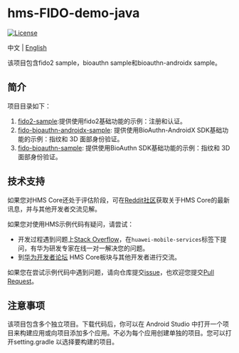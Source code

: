 # hms-FIDO-demo-java
[![License](https://img.shields.io/badge/Docs-hmsguides-brightgreen)](https://developer.huawei.com/consumer/cn/doc/development/HMS-Guides/FIDO2_Overview)

中文 | [English](README.md)

该项目包含fido2 sample，bioauthn sample和bioauthn-androidx sample。

## 简介
项目目录如下：
1. [fido2-sample](fido2-sample):提供使用fido2基础功能的示例：注册和认证。
2. [fido-bioauthn-androidx-sample](fido-bioauthn-androidx-sample): 提供使用BioAuthn-AndroidX SDK基础功能的示例：指纹和 3D 面部身份验证。
3. [fido-bioauthn-sample](fido-bioauthn-sample): 提供使用BioAuthn SDK基础功能的示例：指纹和 3D 面部身份验证。

## 技术支持
如果您对HMS Core还处于评估阶段，可在[Reddit社区](https://www.reddit.com/r/HuaweiDevelopers/)获取关于HMS Core的最新讯息，并与其他开发者交流见解。

如果您对使用HMS示例代码有疑问，请尝试：
- 开发过程遇到问题上[Stack Overflow](https://stackoverflow.com/questions/tagged/huawei-mobile-services)，在`huawei-mobile-services`标签下提问，有华为研发专家在线一对一解决您的问题。
- 到[华为开发者论坛](https://developer.huawei.com/consumer/cn/forum/blockdisplay?fid=18) HMS Core板块与其他开发者进行交流。

如果您在尝试示例代码中遇到问题，请向仓库提交[issue](../../../issues)，也欢迎您提交[Pull Request](../../../pulls)。

## 注意事项
该项目包含多个独立项目。下载代码后，你可以在 Android Studio 中打开一个项目来构建应用或向项目添加多个应用。不必为每个应用创建单独的项目。您可以打开setting.gradle 以选择要构建的项目。

